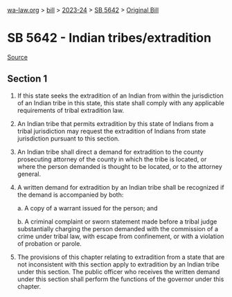 [wa-law.org](/) > [bill](/bill/) > [2023-24](/bill/2023-24/) > [SB 5642](/bill/2023-24/sb/5642/) > [Original Bill](/bill/2023-24/sb/5642/1/)

# SB 5642 - Indian tribes/extradition

[Source](http://lawfilesext.leg.wa.gov/biennium/2023-24/Pdf/Bills/Senate%20Bills/5642.pdf)

## Section 1
1. If this state seeks the extradition of an Indian from within the jurisdiction of an Indian tribe in this state, this state shall comply with any applicable requirements of tribal extradition law.

2. An Indian tribe that permits extradition by this state of Indians from a tribal jurisdiction may request the extradition of Indians from state jurisdiction pursuant to this section.

3. An Indian tribe shall direct a demand for extradition to the county prosecuting attorney of the county in which the tribe is located, or where the person demanded is thought to be located, or to the attorney general.

4. A written demand for extradition by an Indian tribe shall be recognized if the demand is accompanied by both:

    a. A copy of a warrant issued for the person; and

    b. A criminal complaint or sworn statement made before a tribal judge substantially charging the person demanded with the commission of a crime under tribal law, with escape from confinement, or with a violation of probation or parole.

5. The provisions of this chapter relating to extradition from a state that are not inconsistent with this section apply to extradition by an Indian tribe under this section. The public officer who receives the written demand under this section shall perform the functions of the governor under this chapter.
